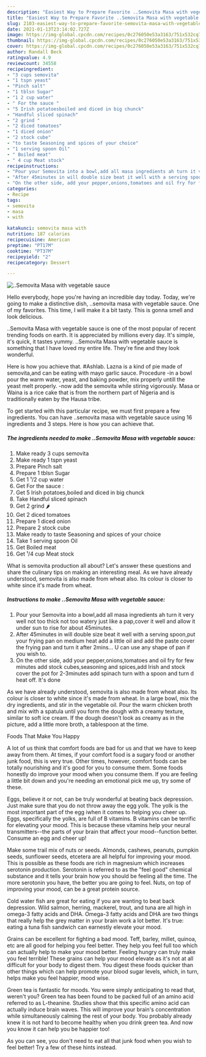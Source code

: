 ```yaml
---
description: "Easiest Way to Prepare Favorite ..Semovita Masa with vegetable sauce"
title: "Easiest Way to Prepare Favorite ..Semovita Masa with vegetable sauce"
slug: 2103-easiest-way-to-prepare-favorite-semovita-masa-with-vegetable-sauce
date: 2021-01-13T23:14:02.727Z
image: https://img-global.cpcdn.com/recipes/0c276050e53a3163/751x532cq70/semovita-masa-with-vegetable-sauce-recipe-main-photo.jpg
thumbnail: https://img-global.cpcdn.com/recipes/0c276050e53a3163/751x532cq70/semovita-masa-with-vegetable-sauce-recipe-main-photo.jpg
cover: https://img-global.cpcdn.com/recipes/0c276050e53a3163/751x532cq70/semovita-masa-with-vegetable-sauce-recipe-main-photo.jpg
author: Randall Beck
ratingvalue: 4.9
reviewcount: 34558
recipeingredient:
- "3 cups semovita"
- "1 tspn yeast"
- "Pinch salt"
- "1 tblsn Sugar"
- "1 2 cup water"
- " For the sauce "
- "5 Irish potatoesboiled and diced in big chunck"
- "Handful sliced spinach"
- "2 grind "
- "2 diced tomatoes"
- "1 diced onion"
- "2 stock cube"
- "to taste Seasoning and spices of your choice"
- "1 serving spoon Oil"
- " Boiled meat"
- " 4 cup Meat stock"
recipeinstructions:
- "Pour your Semovita into a bowl,add all masa ingredients ah turn it very well not too thick not too watery just like a pap,cover it well and allow it under sun to rise for about 45minutes."
- "After 45minutes in will double size beat it well with a serving spoon,put your frying pan on medium heat add a little oil and add the paste cover the frying pan and turn it after 2mins... U can use any shape of pan if you wish to."
- "On the other side, add your pepper,onions,tomatoes and oil fry for few minutes add stock cubes,seasoning and spices,add Irish and stock cover the pot for 2-3minutes add spinach turn with a spoon and turn d heat off. It&#39;s done"
categories:
- Recipe
tags:
- semovita
- masa
- with

katakunci: semovita masa with 
nutrition: 187 calories
recipecuisine: American
preptime: "PT17M"
cooktime: "PT37M"
recipeyield: "2"
recipecategory: Dessert

---
```



![..Semovita Masa with vegetable sauce](https://img-global.cpcdn.com/recipes/0c276050e53a3163/751x532cq70/semovita-masa-with-vegetable-sauce-recipe-main-photo.jpg)

Hello everybody, hope you're having an incredible day today. Today, we're going to make a distinctive dish, ..semovita masa with vegetable sauce. One of my favorites. This time, I will make it a bit tasty. This is gonna smell and look delicious.

..Semovita Masa with vegetable sauce is one of the most popular of recent trending foods on earth. It is appreciated by millions every day. It's simple, it's quick, it tastes yummy. ..Semovita Masa with vegetable sauce is something that I have loved my entire life. They're fine and they look wonderful.

Here is how you achieve that. #Ashlab. Lazna is a kind of pie made of semovita,and can be eating with mayo garlic sauce. Procedure -in a bowl pour the warm water, yeast, and baking powder, mix properly untill the yeast melt properly. -now add the semovita while stiring vigorously. Masa or Waina is a rice cake that is from the northern part of Nigeria and is traditionally eaten by the Hausa tribe.


To get started with this particular recipe, we must first prepare a few ingredients. You can have ..semovita masa with vegetable sauce using 16 ingredients and 3 steps. Here is how you can achieve that.

<!--inarticleads1-->

##### The ingredients needed to make ..Semovita Masa with vegetable sauce:

1. Make ready 3 cups semovita
1. Make ready 1 tspn yeast
1. Prepare Pinch salt
1. Prepare 1 tblsn Sugar
1. Get 1 ¹/2 cup water
1. Get  For the sauce :
1. Get 5 Irish potatoes,boiled and diced in big chunck
1. Take Handful sliced spinach
1. Get 2 grind 🌶
1. Get 2 diced tomatoes
1. Prepare 1 diced onion
1. Prepare 2 stock cube
1. Make ready to taste Seasoning and spices of your choice
1. Take 1 serving spoon Oil
1. Get  Boiled meat
1. Get  ¹/4 cup Meat stock


What is semovita production all about? Let&#39;s answer these questions and share the culinary tips on making an interesting meal. As we have already understood, semovita is also made from wheat also. Its colour is closer to white since it&#39;s made from wheat. 

<!--inarticleads2-->

##### Instructions to make ..Semovita Masa with vegetable sauce:

1. Pour your Semovita into a bowl,add all masa ingredients ah turn it very well not too thick not too watery just like a pap,cover it well and allow it under sun to rise for about 45minutes.
1. After 45minutes in will double size beat it well with a serving spoon,put your frying pan on medium heat add a little oil and add the paste cover the frying pan and turn it after 2mins... U can use any shape of pan if you wish to.
1. On the other side, add your pepper,onions,tomatoes and oil fry for few minutes add stock cubes,seasoning and spices,add Irish and stock cover the pot for 2-3minutes add spinach turn with a spoon and turn d heat off. It&#39;s done


As we have already understood, semovita is also made from wheat also. Its colour is closer to white since it&#39;s made from wheat. In a large bowl, mix the dry ingredients, and stir in the vegetable oil. Pour the warm chicken broth and mix with a spatula until you form the dough with a creamy texture, similar to soft ice cream. If the dough doesn&#39;t look as creamy as in the picture, add a little more broth, a tablespoon at the time. 

Foods That Make You Happy


A lot of us think that comfort foods are bad for us and that we have to keep away from them. At times, if your comfort food is a sugary food or another junk food, this is very true. Other times, however, comfort foods can be totally nourishing and it's good for you to consume them. Some foods honestly do improve your mood when you consume them. If you are feeling a little bit down and you're needing an emotional pick me up, try some of these.

Eggs, believe it or not, can be truly wonderful at beating back depression. Just make sure that you do not throw away the egg yolk. The yolk is the most important part of the egg iwhen it comes to helping you cheer up. Eggs, specifically the yolks, are full of B vitamins. B vitamins can be terrific for elevating your mood. This is because these vitamins help your neural transmitters--the parts of your brain that affect your mood--function better. Consume an egg and cheer up!

Make some trail mix of nuts or seeds. Almonds, cashews, peanuts, pumpkin seeds, sunflower seeds, etcetera are all helpful for improving your mood. This is possible as these foods are rich in magnesium which increases serotonin production. Serotonin is referred to as the "feel good" chemical substance and it tells your brain how you should be feeling all the time. The more serotonin you have, the better you are going to feel. Nuts, on top of improving your mood, can be a great protein source.

Cold water fish are great for eating if you are wanting to beat back depression. Wild salmon, herring, mackerel, trout, and tuna are all high in omega-3 fatty acids and DHA. Omega-3 fatty acids and DHA are two things that really help the grey matter in your brain work a lot better. It's true: eating a tuna fish sandwich can earnestly elevate your mood. 

Grains can be excellent for fighting a bad mood. Teff, barley, millet, quinoa, etc are all good for helping you feel better. They help you feel full too which can actually help to make your mood better. Feeling hungry can truly make you feel terrible! These grains can help your mood elevate as it's not at all difficult for your body to digest them. You digest these foods quicker than other things which can help promote your blood sugar levels, which, in turn, helps make you feel happier, mood wise.

Green tea is fantastic for moods. You were simply anticipating to read that, weren't you? Green tea has been found to be packed full of an amino acid referred to as L-theanine. Studies show that this specific amino acid can actually induce brain waves. This will improve your brain's concentration while simultaneously calming the rest of your body. You probably already knew it is not hard to become healthy when you drink green tea. And now you know it can help you be happier too!

As you can see, you don't need to eat all that junk food when you wish to feel better! Try  a few  of  these  hints  instead.

